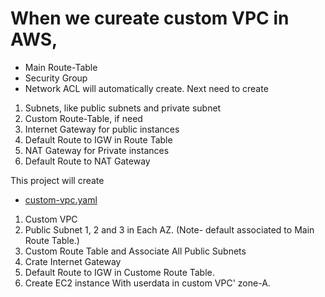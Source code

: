# When we cureate custom VPC in AWS,
- Main Route-Table
- Security Group
- Network ACL will automatically create. Next need to create 

1. Subnets, like public subnets and private subnet
2. Custom Route-Table, if need
3. Internet Gateway for public instances
4. Default Route to IGW in Route Table
5. NAT Gateway for Private instances
6. Default Route to NAT Gateway

This project will create
 - [custom-vpc.yaml](./Templates/custom-vpc.yaml)
1. Custom VPC
2. Public Subnet 1, 2 and 3 in Each AZ. (Note- default associated to Main Route Table.)
3. Custom Route Table and Associate All Public Subnets
4. Crate Internet Gateway
5. Default Route to IGW in Custome Route Table.
6. Create EC2 instance With userdata in custom VPC' zone-A.
